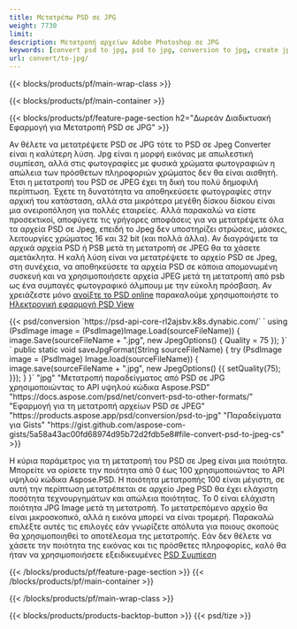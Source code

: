 ```yaml
---
title: Μετατρέπω PSD σε JPG
weight: 7730
limit: 
description: Μετατροπή αρχείων Adobe Photoshop σε JPG
keywords: [convert psd to jpg, psd to jpg, conversion to jpg, create jpg from psd, print psd as jpg]
url: convert/to-jpg/
---
```


{{< blocks/products/pf/main-wrap-class >}}

{{< blocks/products/pf/main-container >}}

{{< blocks/products/pf/feature-page-section h2="Δωρεάν Διαδικτυακή Εφαρμογή για Μετατροπή PSD σε JPG" >}}
<p>Αν θέλετε να μετατρέψετε PSD σε JPG τότε το PSD σε Jpeg Converter είναι η καλύτερη λύση. Jpg είναι η μορφή εικόνας με απωλεστική συμπίεση, αλλά στις φωτογραφίες με φυσικά χρώματα φωτογραφιών η απώλεια των πρόσθετων πληροφοριών χρώματος δεν θα είναι αισθητή. Έτσι η μετατροπή του PSD σε JPEG έχει τη δική του πολύ δημοφιλή περίπτωση. Έχετε τη δυνατότητα να αποθηκεύσετε φωτογραφίες στην αρχική του κατάσταση, αλλά στα μικρότερα μεγέθη δίσκου δίσκου είναι μια ονειροπόληση για πολλές εταιρείες. Αλλά παρακαλώ να είστε προσεκτικοί, αποφύγετε τις γρήγορες αποφάσεις για να μετατρέψετε όλα τα αρχεία PSD σε Jpeg, επειδή το Jpeg δεν υποστηρίζει στρώσεις, μάσκες, λειτουργίες χρώματος 16 και 32 bit (και πολλά άλλα). Αν διαγράψετε τα αρχικά αρχεία PSD ή PSB μετά τη μετατροπή σε JPEG θα τα χάσετε αμετάκλητα. Η καλή λύση είναι να μετατρέψετε το αρχείο PSD σε Jpeg, στη συνέχεια, να αποθηκεύσετε τα αρχεία PSD σε κάποια απομονωμένη συσκευή και να χρησιμοποιήσετε αρχεία JPEG μετά τη μετατροπή από psb ως ένα συμπαγές φωτογραφικό άλμπουμ με την εύκολη πρόσβαση. Αν χρειάζεστε μόνο <a href="/psd/view">ανοίξτε το PSD online</a> παρακαλούμε χρησιμοποιήστε το <a href="/psd/view">Ηλεκτρονική εφαρμογή PSD View</a></p>
{{< psd/conversion `https://psd-api-core-rl2ajsbv.k8s.dynabic.com/` 
`    using (PsdImage image = (PsdImage)Image.Load(sourceFileName))
    {
        image.Save(sourceFileName + ".jpg",  new JpegOptions() { Quality = 75 });
    }` 
`    public static void saveJpgFormat(String sourceFileName) {
        try (PsdImage image = (PsdImage) Image.load(sourceFileName)) {
            image.save(sourceFileName + ".jpg", new JpegOptions() {{
                setQuality(75);
            }});
        }
    }` 
		"jpg" 
"Μετατροπή παραδείγματος από PSD σε JPG χρησιμοποιώντας το API υψηλού κώδικα Aspose.PSD"  "https://docs.aspose.com/psd/net/convert-psd-to-other-formats/" 
"Εφαρμογή για τη μετατροπή αρχείων PSD σε JPEG" "https://products.aspose.app/psd/conversion/psd-to-jpg" 
"Παραδείγματα για Gists" "https://gist.github.com/aspose-com-gists/5a58a43ac00fd68974d95b72d2fdb5e8#file-convert-psd-to-jpeg-cs" >}}
<p>Η κύρια παράμετρος για τη μετατροπή του PSD σε Jpeg είναι μια ποιότητα. Μπορείτε να ορίσετε την ποιότητα από 0 έως 100 χρησιμοποιώντας το API υψηλού κώδικα Aspose.PSD. Η ποιότητα μετατροπής 100 είναι μέγιστη, σε αυτή την περίπτωση μετατρέπεται σε αρχείο Jpeg PSD θα έχει ελάχιστη ποσότητα τεχνουργημάτων και απώλεια ποιότητας. Το 0 είναι ελάχιστη ποιότητα JPG Image μετά τη μετατροπή. Το μετατρεπόμενο αρχείο θα είναι μικροσκοπικό, αλλά η εικόνα μπορεί να είναι τρομερή. Παρακαλώ επιλέξτε αυτές τις επιλογές εάν γνωρίζετε απόλυτα για ποιους σκοπούς θα χρησιμοποιηθεί το αποτέλεσμα της μετατροπής. Εάν δεν θέλετε να χάσετε την ποιότητα της εικόνας και τις πρόσθετες πληροφορίες, καλό θα ήταν να χρησιμοποιήσετε εξειδικευμένες <a href="/psd/reduce-size">PSD Συμπίεση</a></p>
{{< /blocks/products/pf/feature-page-section >}}
{{< /blocks/products/pf/main-container >}}


{{< /blocks/products/pf/main-wrap-class >}}

{{< blocks/products/products-backtop-button >}}
{{< psd/tize >}}
